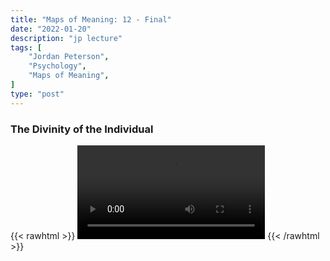 ```yaml
---
title: "Maps of Meaning: 12 - Final"
date: "2022-01-20"
description: "jp lecture"
tags: [
    "Jordan Peterson",
    "Psychology",
    "Maps of Meaning",
]
type: "post"
---
```


### The Divinity of the Individual

{{< rawhtml >}}
    <video width="auto" height="auto" controls>
        <source src="https://lectures.dev00ps.com/maps-of-meaning/2017%20Maps%20of%20Meaning%2012%20-%20Final%20-%20The%20Divinity%20of%20the%20Individual.mp4" type="video/mp4"> 
    </video>
{{< /rawhtml >}}
